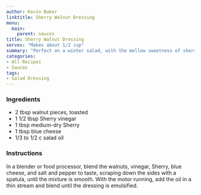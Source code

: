 ```yaml
---
author: Kevin Baker
linktitle: Sherry Walnut Dressing
menu:
  main:
    parent: sauces
title: Sherry Walnut Dressing
serves: "Makes about 1/2 cup"
summary: "Perfect on a winter salad, with the mellow sweetness of sherry vinegar playing against the faint bitterness of walnuts."
categories:
- All Recipes
- Sauces
tags:
- Salad Dressing
---
```

### Ingredients

<div class="ingredient-list">

* 2 tbsp walnut pieces, toasted  
* 1 1/2 tbsp Sherry vinegar  
* 1 tbsp medium-dry Sherry  
* 1 tbsp blue cheese  
* 1/3 to 1/2 c salad oil   

</div>

### Instructions
In a blender or food processor, blend the walnuts, vinegar, Sherry, blue cheese, and salt and pepper to taste, scraping down the sides with a spatula, until the mixture is smooth. With the motor running, add the oil in a thin stream and blend until the dressing is emulsified.